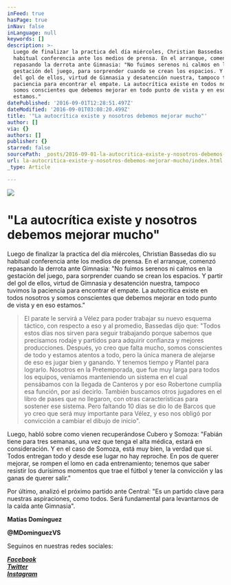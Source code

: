 ```yaml
---
inFeed: true
hasPage: true
inNav: false
inLanguage: null
keywords: []
description: >-
  Luego de finalizar la practica del día miércoles, Christian Bassedas dio su
  habitual conferencia ante los medios de prensa. En el arranque, comenzó
  repasando la derrota ante Gimnasia: "No fuimos serenos ni calmos en la
  gestación del juego, para sorprender cuando se crean los espacios. Y partir
  del gol de ellos, virtud de Gimnasia y desatención nuestra, tampoco tuvimos la
  paciencia para encontrar el empate. La autocrítica existe en todos nosotros y
  somos conscientes que debemos mejorar en todo punto de vista y en eso
  estamos."
datePublished: '2016-09-01T12:28:51.497Z'
dateModified: '2016-09-01T03:08:20.499Z'
title: '"La autocrítica existe y nosotros debemos mejorar mucho"'
author: []
via: {}
authors: []
publisher: {}
starred: false
sourcePath: _posts/2016-09-01-la-autocritica-existe-y-nosotros-debemos-mejorar-mucho.md
url: la-autocritica-existe-y-nosotros-debemos-mejorar-mucho/index.html
_type: Article

---
```

![](https://the-grid-user-content.s3-us-west-2.amazonaws.com/5a0f98a7-3566-4c81-bc9e-57770d05e341.jpg)

# "La autocrítica existe y nosotros debemos mejorar mucho"

Luego de finalizar la practica del día miércoles, Christian Bassedas dio su habitual conferencia ante los medios de prensa. En el arranque, comenzó repasando la derrota ante Gimnasia: "No fuimos serenos ni calmos en la gestación del juego, para sorprender cuando se crean los espacios. Y partir del gol de ellos, virtud de Gimnasia y desatención nuestra, tampoco tuvimos la paciencia para encontrar el empate. La autocrítica existe en todos nosotros y somos conscientes que debemos mejorar en todo punto de vista y en eso estamos."

> El parate le servirá a Vélez para poder trabajar su nuevo esquema táctico, con respecto a eso y al promedio, Bassedas dijo que: "Todos estos días nos sirven para seguir trabajando porque sabemos que precisamos rodaje y partidos para adquirir confianza y mejores producciones. Después, yo creo que falta mucho, somos conscientes de todo y estamos atentos a todo, pero la única manera de alejarse de eso es jugar bien y ganando. Y tenemos tiempo y Plantel para lograrlo. Nosotros en la Pretemporada, que fue muy larga para todos los equipos, veníamos manteniendo un sistema en el cual pensábamos con la llegada de Canteros y por eso Robertone cumplía esa función, por así decirlo. También buscamos otros jugadores en el libro de pases que no llegaron, con otras características para sostener ese sistema. Pero faltando 10 días se dio lo de Barcos que yo creo que será muy importante para Vélez, y eso nos obligó por convicción a cambiar el dibujo de inicio".

Luego, habló sobre como vienen recuperándose Cubero y Somoza: "Fabián tiene para tres semanas, una vez que tenga el alta médica, estará en consideración. Y en el caso de Somoza, está muy bien, la verdad que sí. Todos entregan todo y desde ese lugar no hay reproche. En pos de querer mejorar, se rompen el lomo en cada entrenamiento; tenemos que saber resistir los durísimos momentos que trae el fútbol y tener la convicción y las ganas de querer salir."

Por último, analizó el próximo partido ante Central: "Es un partido clave para nuestras aspiraciones, como todos. Será fundamental para levantarnos de la caída ante Gimnasia".

**Matías Domínguez**

**@MDominguezVS**

Seguinos en nuestras redes sociales:

_**[Facebook][0]**_  
_**[Twitter][1]**_  
_**[Instagram][2]**_

[0]: https://www.facebook.com/pasionfortineraoficial/
[1]: https://twitter.com/PasionFortinera
[2]: https://www.instagram.com/pasionfortinera/